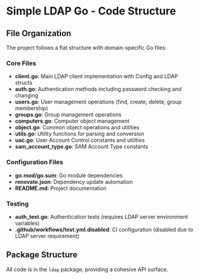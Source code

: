# Simple LDAP Go - Code Structure

## File Organization
The project follows a flat structure with domain-specific Go files:

### Core Files
- **client.go**: Main LDAP client implementation with Config and LDAP structs
- **auth.go**: Authentication methods including password checking and changing
- **users.go**: User management operations (find, create, delete, group membership)
- **groups.go**: Group management operations
- **computers.go**: Computer object management
- **object.go**: Common object operations and utilities
- **utils.go**: Utility functions for parsing and conversion
- **uac.go**: User Account Control constants and utilities
- **sam_account_type.go**: SAM Account Type constants

### Configuration Files
- **go.mod/go.sum**: Go module dependencies
- **renovate.json**: Dependency update automation
- **README.md**: Project documentation

### Testing
- **auth_test.go**: Authentication tests (requires LDAP server environment variables)
- **.github/workflows/test.yml.disabled**: CI configuration (disabled due to LDAP server requirement)

## Package Structure
All code is in the `ldap` package, providing a cohesive API surface.